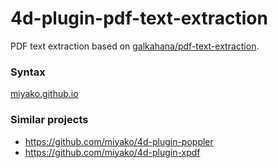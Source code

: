# 4d-plugin-pdf-text-extraction
PDF text extraction based on [galkahana/pdf-text-extraction](https://github.com/galkahana/pdf-text-extraction).

### Syntax

[miyako.github.io](https://miyako.github.io/2021/11/12/4d-plugin-pdf-text-extraction.html)

### Similar projects

* https://github.com/miyako/4d-plugin-poppler
* https://github.com/miyako/4d-plugin-xpdf
